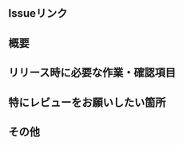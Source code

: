 ## Issueリンク
<!-- Closes #1234 と記述することでマージ時に自動で対象のIssueがクローズされます -->
<!-- https://help.github.com/ja/github/managing-your-work-on-github/linking-a-pull-request-to-an-issue -->

## 概要
<!-- 例 * 変更した -->
<!-- 動作している画像やgifなどがあれば貼る -->


## リリース時に必要な作業・確認項目
<!-- 例 * python manage.py migrateを実行 -->
<!-- 例 * masterデータのcreate batchを叩くなど -->

## 特にレビューをお願いしたい箇所
<!-- 例 - [ ] 条件: パラメータの入力が不正なパターンを検証 -->
<!-- 例 - [ ] 条件: ブラウザバックした時に挙動が正しい事を確認 -->


## その他
<!-- その他、特記すべき事項を記述 -->


